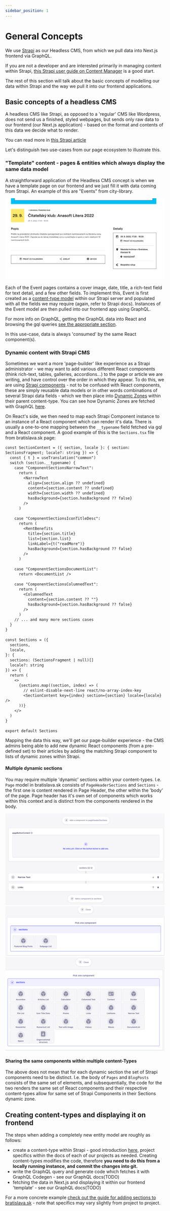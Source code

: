 ```yaml
---
sidebar_position: 1
---
```


# General Concepts

We use [Strapi](https://strapi.io/) as our Headless CMS, from which we pull data into Next.js frontend via GraphQL.

If you are not a developer and are interested primarily in managing content within Strapi, [this Strapi user guide on Content Manager](https://docs.strapi.io/user-docs/latest/content-manager/introduction-to-content-manager.html) is a good start.

The rest of this section will talk about the basic concepts of modelling our data within Strapi and the way we pull it into our frontend applications.

## Basic concepts of a headless CMS

A headless CMS like Strapi, as opposed to a 'regular' CMS like Wordpress, does not send us a finished, styled webpages, but sends only raw data to our frontend (our Next.js application) - based on the format and contents of this data we decide what to render.

You can read more in [this Strapi article](https://strapi.io/what-is-headless-cms)

Let's distinguish two use-cases from our page ecosystem to illustrate this.

### "Template" content - pages & entities which always display the same data model

A straightforward application of the Headless CMS concept is when we have a template page on our frontend and we just fill it with data coming from Strapi. An example of this are "Events" from city-library.

![](../assets/lib-event.png)

Each of the Event pages contains a cover image, date, title, a rich-text field for text detail, and a few other fields. To implement this, Event is first created as a [content-type model](https://docs.strapi.io/developer-docs/latest/development/backend-customization/models.html#content-types) within our Strapi server and populated with all the fields we may require (again, refer to Strapi docs). Instances of the Event model are then pulled into our frontend app using GraphQL.

For more info on GraphQL, getting the GraphQL data into React and browsing the gql queries [see the appropriate section](../graphql).

In this use-case, data is always 'consumed' by the same React component(s).

### Dynamic content with Strapi CMS

Sometimes we want a more 'page-builder' like experience as a Strapi administrator - we may want to add various different React components (think rich-text, tables, galleries, accordions...) to the page or article we are writing, and have control over the order in which they appear. To do this, we are using [Strapi components](https://docs.strapi.io/user-docs/latest/content-types-builder/configuring-fields-content-type.html#components) - not to be confused with React components, these are simply reusable data models or in other words combinations of several Strapi data fields - which we then place into [Dynamic Zones](https://docs.strapi.io/user-docs/latest/content-types-builder/configuring-fields-content-type.html#dynamic-zones) within their parent content-type. You can see how Dynamic Zones are fetched with GraphQL [here](https://docs.strapi.io/developer-docs/latest/developer-resources/database-apis-reference/graphql-api.html#fetch-dynamic-zone-data).

On React's side, we then need to map each Strapi Component instance to an instance of a React component which can render it's data. There is usually a one-to-one mapping between the `__typename` field fetched via gql and a React component. A good example of this is the `Sections.tsx` file from bratislava.sk page:

```tsx
const SectionContent = ({ section, locale }: { section: SectionsFragment; locale?: string }) => {
  const { t } = useTranslation("common")
  switch (section.__typename) {
    case "ComponentSectionsNarrowText":
      return (
        <NarrowText
          align={section.align ?? undefined}
          content={section.content ?? undefined}
          width={section.width ?? undefined}
          hasBackground={section.hasBackground ?? false}
        />
      )

    case "ComponentSectionsIconTitleDesc":
      return (
        <RentBenefits
          title={section.title}
          list={section.list}
          linkLabel={t("readMore")}
          hasBackground={section.hasBackground ?? false}
        />
      )

    case "ComponentSectionsDocumentList":
      return <DocumentList />

    case "ComponentSectionsColumnedText":
      return (
        <ColumnedText
          content={section.content ?? ""}
          hasBackground={section.hasBackground ?? false}
        />
      )
    // ... and many more sections cases
  }
}

const Sections = ({
  sections,
  locale,
}: {
  sections: (SectionsFragment | null)[]
  locale?: string
}) => {
  return (
    <>
      {sections.map((section, index) => (
        // eslint-disable-next-line react/no-array-index-key
        <SectionContent key={index} section={section} locale={locale} />
      ))}
    </>
  )
}

export default Sections
```

Mapping the data this way, we'll get our page-builder experience - the CMS admins being able to add new dynamic React components (from a pre-defined set) to their articles by adding the matching Strapi component to lists of dynamic zones within Strapi.

#### Multiple dynamic sections

You may require multiple 'dynamic' sections within your content-types. I.e. `Page` model in bratislava.sk consists of `PageHeaderSections` and `Sections` - the first one is content rendered in Page Header, the other within the 'body' of the page. Page header has it's own set of components which works within this context and is distinct from the components rendered in the body.

![](../assets/page-builder.png)
![](../assets/dynamic-zone-header.png)
![](../assets/dynamic-zone.png)

#### Sharing the same components within multiple content-Types

The above does not mean that for each dynamic section the set of Strapi components need to be distinct. I.e. the body of `Pages` and `BlogPosts` consists of the same set of elements, and subsequentially, the code for the two renders the same set of React components and their respective content-types allow for same set of Strapi Components in their Sections dynamic zone.

## Creating content-types and displaying it on frontend

The steps when adding a completely new entity model are roughly as follows:

- create a content-type within Strapi - good introduction [here](https://docs.strapi.io/user-docs/latest/content-types-builder/introduction-to-content-types-builder.html), project specifics within the docs of each of our projects as needed. Creating content-types modifies the code, therefore **you need to do this from a locally running instance, and commit the changes into git.**
- write the GraphQL query and generate code which fetches it with GraphQL Codegen - see our GraphQL docs(TODO)
- fetching the data in Next.js and displaying it within our frontend 'template' - see our GraphQL docs(TODO)

For a more concrete example [check out the guide for adding sections to bratislava.sk](../bratislava.sk/add-new-component-to-sections) - note that specifics may vary slightly from project to project.

